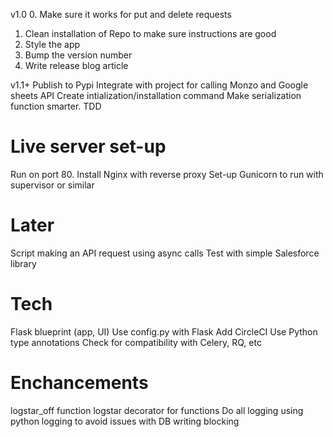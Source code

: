 v1.0
0. Make sure it works for put and delete requests
1. Clean installation of Repo to make sure instructions are good
2. Style the app
3. Bump the version number
4. Write release blog article

v1.1+
Publish to Pypi
Integrate with project for calling Monzo and Google sheets API
Create intialization/installation command
Make serialization function smarter. TDD

# Live server set-up

Run on port 80. Install Nginx with reverse proxy
Set-up Gunicorn to run with supervisor or similar

# Later

Script making an API request using async calls
Test with simple Salesforce library

# Tech

Flask blueprint (app, UI)
Use config.py with Flask
Add CircleCI
Use Python type annotations
Check for compatibility with Celery, RQ, etc

# Enchancements

logstar_off function
logstar decorator for functions
Do all logging using python logging to avoid issues with DB writing blocking